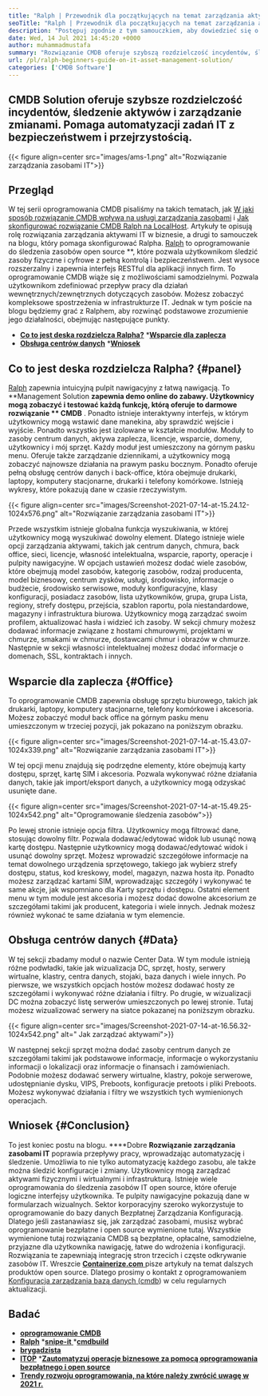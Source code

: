 ```yaml
---
title: "Ralph | Przewodnik dla początkujących na temat zarządzania aktywami IT" 
seoTitle: "Ralph | Przewodnik dla początkujących na temat zarządzania aktywami IT" 
description: "Postępuj zgodnie z tym samouczkiem, aby dowiedzieć się o Ralpha i jego funkcjach. Ralph to rozwiązanie do zarządzania zasobami IT open source, które oferuje API REST, śledzenie zasobów i wiele innych." 
date: Wed, 14 Jul 2021 14:45:20 +0000
author: muhammadmustafa
summary: "Rozwiązanie CMDB oferuje szybszą rozdzielczość incydentów, śledzenie aktywów i zarządzanie zmianami. Pomaga automatyzacji zadań IT z bezpieczeństwem i przejrzystością." 
url: /pl/ralph-beginners-guide-on-it-asset-management-solution/
categories: ['CMDB Software']
---
```


## CMDB Solution oferuje szybsze rozdzielczość incydentów, śledzenie aktywów i zarządzanie zmianami. Pomaga automatyzacji zadań IT z bezpieczeństwem i przejrzystością.

{{< figure align=center src="images/ams-1.png" alt="Rozwiązanie zarządzania zasobami IT">}}


## **Przegląd**
W tej serii oprogramowania CMDB pisaliśmy na takich tematach, jak [W jaki sposób rozwiązanie CMDB wpływa na usługi zarządzania zasobami][1] i [Jak skonfigurować rozwiązanie CMDB Ralph na LocalHost][2]. Artykuły te opisują rolę rozwiązania zarządzania aktywami IT w biznesie, a drugi to samouczek na blogu, który pomaga skonfigurować Ralpha. [Ralph][3] to oprogramowanie do śledzenia zasobów open source **, które pozwala użytkownikom śledzić zasoby fizyczne i cyfrowe z pełną kontrolą i bezpieczeństwem. Jest wysoce rozszerzalny i zapewnia interfejs RESTful dla aplikacji innych firm. To oprogramowanie CMDB wiąże się z możliwościami samodzielnymi. Pozwala użytkownikom zdefiniować przepływ pracy dla działań wewnętrznych/zewnętrznych dotyczących zasobów. Możesz zobaczyć kompleksowe spostrzeżenia w infrastrukturze IT. Jednak w tym poście na blogu będziemy grać z Ralphem, aby rozwinąć podstawowe zrozumienie jego działalności, obejmując następujące punkty.
  * **[Co to jest deska rozdzielcza Ralpha?][4]**
  *[**Wsparcie dla zaplecza** ][5]
  * **[Obsługa centrów danych][6]**
  *[**Wniosek** ][7]

## Co to jest deska rozdzielcza Ralpha?   {#panel}
[Ralph][3] zapewnia intuicyjną pulpit nawigacyjny z łatwą nawigacją. To **Management Solution  **zapewnia demo online do zabawy. Użytkownicy mogą zobaczyć i testować każdą funkcję, którą oferuje to darmowe rozwiązanie **  CMDB** . Ponadto istnieje interaktywny interfejs, w którym użytkownicy mogą wstawić dane manekina, aby sprawdzić wejście i wyjście. Ponadto wszystko jest izolowane w kształcie modułów. Moduły to zasoby centrum danych, aktywa zaplecza, licencje, wsparcie, domeny, użytkownicy i mój sprzęt. Każdy moduł jest umieszczony na górnym pasku menu. Oferuje także zarządzanie dziennikami, a użytkownicy mogą zobaczyć najnowsze działania na prawym pasku bocznym. Ponadto oferuje pełną obsługę centrów danych i back-office, która obejmuje drukarki, laptopy, komputery stacjonarne, drukarki i telefony komórkowe. Istnieją wykresy, które pokazują dane w czasie rzeczywistym.

{{< figure align=center src="images/Screenshot-2021-07-14-at-15.24.12-1024x576.png" alt="Rozwiązanie zarządzania zasobami IT">}}

Przede wszystkim istnieje globalna funkcja wyszukiwania, w której użytkownicy mogą wyszukiwać dowolny element. Dlatego istnieje wiele opcji zarządzania aktywami, takich jak centrum danych, chmura, back office, sieci, licencje, własność intelektualna, wsparcie, raporty, operacje i pulpity nawigacyjne. W opcjach ustawień możesz dodać wiele zasobów, które obejmują model zasobów, kategorię zasobów, rodzaj producenta, model biznesowy, centrum zysków, usługi, środowisko, informacje o budżecie, środowisko serwisowe, moduły konfiguracyjne, klasy konfiguracji, posiadacz zasobów, lista użytkowników, grupa, grupa Lista, regiony, strefy dostępu, przejścia, szablon raportu, pola niestandardowe, magazyny i infrastruktura biurowa. Użytkownicy mogą zarządzać swoim profilem, aktualizować hasła i widzieć ich zasoby. W sekcji chmury możesz dodawać informacje związane z hostami chmurowymi, projektami w chmurze, smakami w chmurze, dostawcami chmur i obrazów w chmurze. Następnie w sekcji własności intelektualnej możesz dodać informacje o domenach, SSL, kontraktach i innych.

## Wsparcie dla zaplecza   {#Office}
To oprogramowanie CMDB zapewnia obsługę sprzętu biurowego, takich jak drukarki, laptopy, komputery stacjonarne, telefony komórkowe i akcesoria. Możesz zobaczyć moduł back office na górnym pasku menu umieszczonym w trzeciej pozycji, jak pokazano na poniższym obrazku.

{{< figure align=center src="images/Screenshot-2021-07-14-at-15.43.07-1024x339.png" alt="Rozwiązanie zarządzania zasobami IT">}}

W tej opcji menu znajdują się podrzędne elementy, które obejmują karty dostępu, sprzęt, kartę SIM i akcesoria. Pozwala wykonywać różne działania danych, takie jak import/eksport danych, a użytkownicy mogą odzyskać usunięte dane.

{{< figure align=center src="images/Screenshot-2021-07-14-at-15.49.25-1024x542.png" alt="Oprogramowanie śledzenia zasobów">}}

Po lewej stronie istnieje opcja filtra. Użytkownicy mogą filtrować dane, stosując dowolny filtr. Pozwala dodawać/edytować widok lub usunąć nową kartę dostępu. Następnie użytkownicy mogą dodawać/edytować widok i usunąć dowolny sprzęt. Możesz wprowadzić szczegółowe informacje na temat dowolnego urządzenia sprzętowego, takiego jak wybierz strefy dostępu, status, kod kreskowy, model, magazyn, nazwa hosta itp. Ponadto możesz zarządzać kartami SIM, wprowadzając szczegóły i wykonywać te same akcje, jak wspomniano dla Karty sprzętu i dostępu. Ostatni element menu w tym module jest akcesoria i możesz dodać dowolne akcesorium ze szczegółami takimi jak producent, kategoria i wiele innych. Jednak możesz również wykonać te same działania w tym elemencie.

## Obsługa centrów danych   {#Data}
W tej sekcji zbadamy moduł o nazwie Center Data. W tym module istnieją różne podwładki, takie jak wizualizacja DC, sprzęt, hosty, serwery wirtualne, klastry, centra danych, stojaki, baza danych i wiele innych. Po pierwsze, we wszystkich opcjach hostów możesz dodawać hosty ze szczegółami i wykonywać różne działania i filtry. Po drugie, w wizualizacji DC można zobaczyć listę serwerów umieszczonych po lewej stronie. Tutaj możesz wizualizować serwery na siatce pokazanej na poniższym obrazku.

{{< figure align=center src="images/Screenshot-2021-07-14-at-16.56.32-1024x542.png" alt=" Jak zarządzać aktywami">}}

W następnej sekcji sprzęt można dodać zasoby centrum danych ze szczegółami takimi jak podstawowe informacje, informacje o wykorzystaniu informacji o lokalizacji oraz informacje o finansach i zamówieniach. Podobnie możesz dodawać serwery wirtualne, klastry, pokoje serwerowe, udostępnianie dysku, VIPS, Preboots, konfiguracje pretoots i pliki Preboots. Możesz wykonywać działania i filtry we wszystkich tych wymienionych operacjach.

## Wniosek   {#Conclusion}
To jest koniec postu na blogu. ****Dobre  **Rozwiązanie zarządzania zasobami IT**   poprawia przepływy pracy, wprowadzając automatyzację i śledzenie. Umożliwia to nie tylko automatyzację każdego zasobu, ale także można śledzić konfiguracje i zmiany. Użytkownicy mogą zarządzać aktywami fizycznymi i wirtualnymi i infrastrukturą. Istnieje wiele oprogramowania do śledzenia zasobów IT open source, które oferuje logiczne interfejsy użytkownika. Te pulpity nawigacyjne pokazują dane w formularzach wizualnych. Sektor korporacyjny szeroko wykorzystuje to oprogramowanie do bazy danych Bezpłatnej Zarządzania Konfiguracją. Dlatego jeśli zastanawiasz się, jak zarządzać zasobami, musisz wybrać oprogramowanie bezpłatne i open source wymienione tutaj. Wszystkie wymienione tutaj rozwiązania CMDB są bezpłatne, opłacalne, samodzielne, przyjazne dla użytkownika nawigację, łatwe do wdrożenia i konfiguracji. Rozwiązania te zapewniają integrację stron trzecich i częste odkrywanie zasobów IT.
Wreszcie [**Containerize.com** ][8] pisze artykuły na temat dalszych produktów open source. Dlatego prosimy o kontakt z oprogramowaniem [Konfiguracja zarządzania bazą danych (cmdb][9]) w celu regularnych aktualizacji.

## Badać
  * **[oprogramowanie CMDB][9]**
  * **[Ralph][3]**
  *[**snipe-it** ][10]
  *[**cmdbuild** ][11]
  * **[brygadzista][12]**
  * **[ITOP][13]**
  *[**Zautomatyzuj operacje biznesowe za pomocą oprogramowania bezpłatnego i open source** ][14]
  * **[Trendy rozwoju oprogramowania, na które należy zwrócić uwagę w 2021 r.][15]**

  
[1]: https://blog.containerize.com/cmdb-software/how-cmdb-solution-influences-it-asset-management-services/
[2]: https://blog.containerize.com/cmdb-software/how-to-set-up-cmdb-solution-ralph-on-localhost/
[3]: https://products.containerize.com/cmdb-software/ralph/
[4]: #dashboard
[5]: #office
[6]: #data
[7]: #Conclusion
[8]: https://www.containerize.com/
[9]: https://products.containerize.com/cmdb-software/
[10]: https://products.containerize.com/cmdb-software/snipe-it/
[11]: https://products.containerize.com/cmdb-software/cmdbuild/
[12]: https://products.containerize.com/cmdb-software/foreman/
[13]: https://products.containerize.com/cmdb-software/itop/
[14]: https://blog.containerize.com/blogging/automate-business-operations-using-open-source-software/
[15]: https://blog.containerize.com/blockchain-platforms/software-development-trends-to-look-out-for-in-2021/
